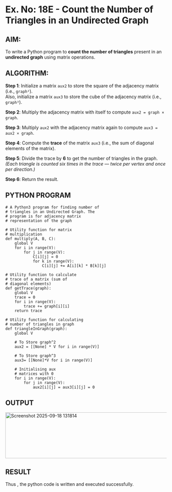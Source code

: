 # Ex. No: 18E - Count the Number of Triangles in an Undirected Graph

## AIM:
To write a Python program to **count the number of triangles** present in an **undirected graph** using matrix operations.

## ALGORITHM:

**Step 1**: Initialize a matrix `aux2` to store the square of the adjacency matrix (i.e., `graph²`).  
Also, initialize a matrix `aux3` to store the cube of the adjacency matrix (i.e., `graph³`).

**Step 2**: Multiply the adjacency matrix with itself to compute `aux2 = graph × graph`.

**Step 3**: Multiply `aux2` with the adjacency matrix again to compute `aux3 = aux2 × graph`.

**Step 4**: Compute the **trace** of the matrix `aux3` (i.e., the sum of diagonal elements of the matrix).

**Step 5**: Divide the trace by **6** to get the number of triangles in the graph.  
*(Each triangle is counted six times in the trace — twice per vertex and once per direction.)*

**Step 6**: Return the result.

## PYTHON PROGRAM
```
# A Python3 program for finding number of
# triangles in an Undirected Graph. The
# program is for adjacency matrix
# representation of the graph

# Utility function for matrix
# multiplication
def multiply(A, B, C):
	global V
	for i in range(V):
		for j in range(V):
			C[i][j] = 0
			for k in range(V):
				C[i][j] += A[i][k] * B[k][j]

# Utility function to calculate
# trace of a matrix (sum of
# diagonal elements)
def getTrace(graph):
	global V
	trace = 0
	for i in range(V):
		trace += graph[i][i]
	return trace

# Utility function for calculating
# number of triangles in graph
def triangleInGraph(graph):
	global V
	
	# To Store graph^2
	aux2 = [[None] * V for i in range(V)]

	# To Store graph^3
	aux3= [[None]*V for i in range(V)]

	# Initialising aux
	# matrices with 0
	for i in range(V):
		for j in range(V):
			aux2[i][j] = aux3[i][j] = 0
```
## OUTPUT

<img width="718" height="143" alt="Screenshot 2025-09-18 131814" src="https://github.com/user-attachments/assets/f9a98a14-87e2-4144-9097-900473683bad" />

## RESULT

Thus , the python code is written and executed successfully.

